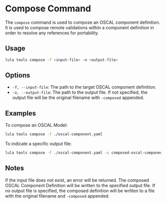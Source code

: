 # Compose Command

The `compose` command is used to compose an OSCAL component definition. It is used to compose remote validations within a component definition in order to resolve any references for portability.

## Usage

```bash
lula tools compose -f <input-file> -o <output-file>
```

## Options

- `-f, --input-file`: The path to the target OSCAL component definition.
- `-o, --output-file`: The path to the output file. If not specified, the output file will be the original filename with `-composed` appended.

## Examples

To compose an OSCAL Model:
```bash
lula tools compose -f ./oscal-component.yaml
```

To indicate a specific output file:
```bash
lula tools compose -f ./oscal-component.yaml -o composed-oscal-component.yaml
```

## Notes

If the input file does not exist, an error will be returned. The composed OSCAL Component Definition will be written to the specified output file. If no output file is specified, the composed definition will be written to a file with the original filename and `-composed` appended.
